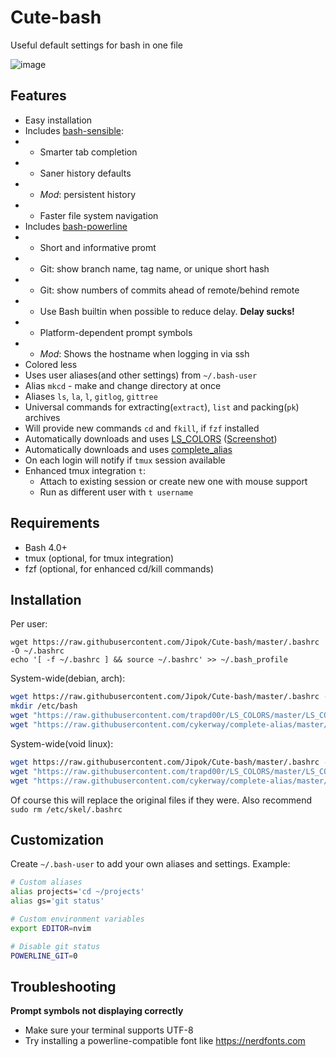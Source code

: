 # Cute-bash
Useful default settings for bash in one file

![image](https://user-images.githubusercontent.com/25588359/107625132-c6e65000-6c53-11eb-8673-80a8c9febdd4.png)

## Features
- Easy installation
- Includes [bash-sensible](https://github.com/mrzool/bash-sensible):
- - Smarter tab completion
- - Saner history defaults
- - *Mod*: persistent history
- - Faster file system navigation
- Includes [bash-powerline](https://github.com/riobard/bash-powerline)
- - Short and informative promt 
- - Git: show branch name, tag name, or unique short hash
- - Git: show numbers of commits ahead of remote/behind remote
- - Use Bash builtin when possible to reduce delay. **Delay sucks!**
- - Platform-dependent prompt symbols
- - *Mod*: Shows the hostname when logging in via ssh
- Colored less
- Uses user aliases(and other settings) from `~/.bash-user`
- Alias `mkcd` - make and change directory at once
- Aliases `ls`, `la`, `l`, `gitlog`, `gittree`
- Universal commands for extracting(`extract`), `list` and packing(`pk`) archives
- Will provide new commands `cd` and `fkill`, if `fzf` installed
- Automatically downloads and uses [LS_COLORS](https://github.com/trapd00r/LS_COLORS) 
([Screenshot](https://raw.githubusercontent.com/trapd00r/LS_COLORS/master/docs/static/LS_COLORS.png))
- Automatically downloads and uses [complete_alias](https://github.com/cykerway/complete-alias) 
- On each login will notify if `tmux` session available 
- Enhanced tmux integration `t`:
  - Attach to existing session or create new one with mouse support
  - Run as different user with `t username`

## Requirements
- Bash 4.0+
- tmux (optional, for tmux integration)
- fzf (optional, for enhanced cd/kill commands)

## Installation

Per user:
```
wget https://raw.githubusercontent.com/Jipok/Cute-bash/master/.bashrc -O ~/.bashrc
echo '[ -f ~/.bashrc ] && source ~/.bashrc' >> ~/.bash_profile
```

System-wide(debian, arch):

```bash
wget https://raw.githubusercontent.com/Jipok/Cute-bash/master/.bashrc -O /etc/bash.bashrc
mkdir /etc/bash
wget "https://raw.githubusercontent.com/trapd00r/LS_COLORS/master/LS_COLORS" -O /etc/bash/ls_colors
wget "https://raw.githubusercontent.com/cykerway/complete-alias/master/complete_alias" -O /etc/bash/complete_alias
```

System-wide(void linux):

```bash
wget https://raw.githubusercontent.com/Jipok/Cute-bash/master/.bashrc -O /etc/bash/bashrc.d/cute-bash.sh
wget "https://raw.githubusercontent.com/trapd00r/LS_COLORS/master/LS_COLORS" -O /etc/bash/ls_colors
wget "https://raw.githubusercontent.com/cykerway/complete-alias/master/complete_alias" -O /etc/bash/complete_alias
```

Of course this will replace the original files if they were. Also recommend `sudo rm /etc/skel/.bashrc` 

## Customization


Create `~/.bash-user` to add your own aliases and settings. Example:
```bash
# Custom aliases
alias projects='cd ~/projects'
alias gs='git status'

# Custom environment variables
export EDITOR=nvim

# Disable git status
POWERLINE_GIT=0
```

## Troubleshooting

**Prompt symbols not displaying correctly**
   - Make sure your terminal supports UTF-8
   - Try installing a powerline-compatible font like https://nerdfonts.com